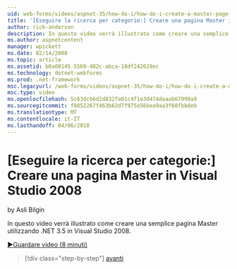 ```yaml
---
uid: web-forms/videos/aspnet-35/how-do-i/how-do-i-create-a-master-page-in-visual-studio-2008
title: '[Eseguire la ricerca per categorie:] Creare una pagina Master in Visual Studio 2008 | Documenti Microsoft'
author: rick-anderson
description: In questo video verrà illustrato come creare una semplice pagina Master utilizzando .NET 3.5 in Visual Studio 2008.
ms.author: aspnetcontent
manager: wpickett
ms.date: 02/14/2008
ms.topic: article
ms.assetid: b0a08145-5569-482c-abca-18df242628ec
ms.technology: dotnet-webforms
ms.prod: .net-framework
msc.legacyurl: /web-forms/videos/aspnet-35/how-do-i/how-do-i-create-a-master-page-in-visual-studio-2008
msc.type: video
ms.openlocfilehash: 5c63dcb6d2d832fa01c4f1e3d474daaab67999a9
ms.sourcegitcommit: f8852267f463b62d7f975e56bea9aa3f68fbbdeb
ms.translationtype: MT
ms.contentlocale: it-IT
ms.lasthandoff: 04/06/2018
---
```

<a name="how-do-i-create-a-master-page-in-visual-studio-2008"></a>[Eseguire la ricerca per categorie:] Creare una pagina Master in Visual Studio 2008
====================
by Asli Bilgin

In questo video verrà illustrato come creare una semplice pagina Master utilizzando .NET 3.5 in Visual Studio 2008.

[&#9654;Guardare video (8 minuti)](https://channel9.msdn.com/Blogs/ASP-NET-Site-Videos/how-do-i-create-a-master-page-in-visual-studio-2008)

> [!div class="step-by-step"]
> [avanti](how-do-i-create-nested-master-page-in-visual-studio-2008.md)
